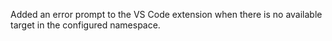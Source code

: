 Added an error prompt to the VS Code extension when there is no available target in the configured namespace.